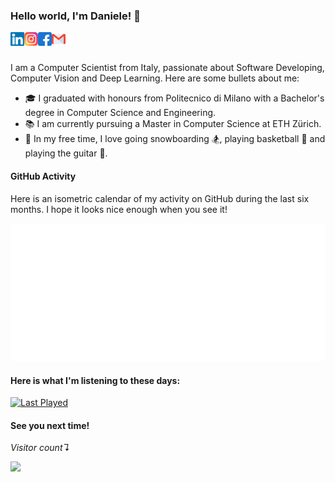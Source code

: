 ### Hello world, I'm Daniele! 👋

<a href="https://www.linkedin.com/in/daniele-chiappalupi-1ab2441b3/">
  <img align="left" alt="Daniele Chiappalupi | LinkedIn" width="22px" src="https://raw.githubusercontent.com/daniCh8/daniCh8/master/assets/linkedin.svg" />
</a>
<a href="https://www.instagram.com/danich.8/">
  <img align="left" alt="Daniele Chiappalupi | Instagram" width="22px" src="https://raw.githubusercontent.com/daniCh8/daniCh8/master/assets/instagram.svg" />
</a>
<a href="https://www.facebook.com/daniele.chiappalupi/">
  <img align="left" alt="Daniele Chiappalupi | Facebook" width="22px" src="https://raw.githubusercontent.com/daniCh8/daniCh8/master/assets/facebook.svg" />
</a>
<a href="mailto:daniele.chiappalupi@gmail.com">
  <img align="left" alt="Daniele Chiappalupi | Gmail" width="22px" src="https://raw.githubusercontent.com/daniCh8/daniCh8/master/assets/gmail.svg" />
</a>

<br />
<br />

I am a Computer Scientist from Italy, passionate about Software Developing, Computer Vision and Deep Learning.
Here are some bullets about me:
- 🎓 I graduated with honours from Politecnico di Milano with a Bachelor's degree in Computer Science and Engineering.
- 📚 I am currently pursuing a Master in Computer Science at ETH Zürich.
- 🎲 In my free time, I love going snowboarding 🏂, playing basketball 🏀 and playing the guitar 🎸.

#### GitHub Activity

Here is an isometric calendar of my activity on GitHub during the last six months. I hope it looks nice enough when you see it!

[![isometric-calendar](https://github.com/daniCh8/daniCh8/blob/master/github-metrics.svg)](https://github.com/daniCh8/daniCh8/blob/master/github-metrics.svg)

#### Here is what I'm listening to these days:

[<img src="https://readme-spotify-status-seven.vercel.app/api/run-spotify-status" alt="Last Played" width="400" />](https://open.spotify.com/playlist/7zIOB1yfg0Myrq1Gfcz0h1?si=Xwg6-AEiSMqJy9-6dxc4GA)

#### See you next time!

*Visitor count↴*

<p align="left"> 
  <img src="https://profile-counter.glitch.me/daniCh8/count.svg" />
</p>
